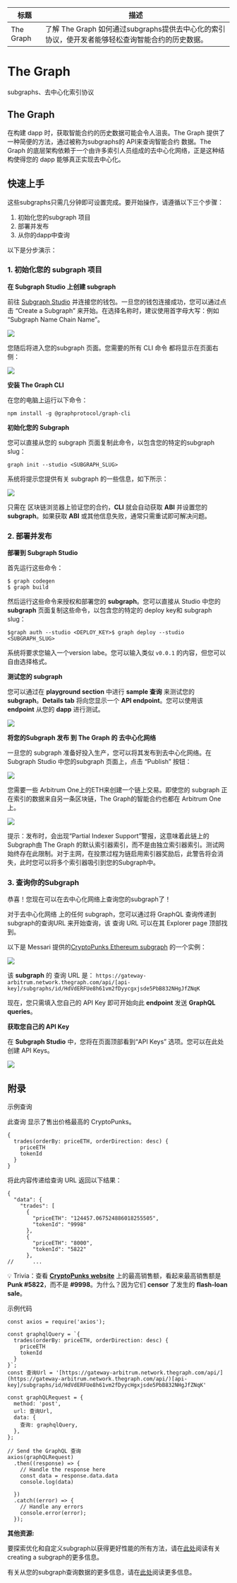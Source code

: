 | 标题      | 描述                                                         |
| --------- | ------------------------------------------------------------ |
| The Graph | 了解 The Graph 如何通过subgraphs提供去中心化的索引协议，使开发者能够轻松查询智能合约的历史数据。 |

# The Graph

subgraphs、去中心化索引协议

## The Graph

在构建 dapp 时，获取智能合约的历史数据可能会令人沮丧。The Graph 提供了一种简便的方法，通过被称为subgraphs的 API来查询智能合约 数据。The Graph 的底层架构依赖于一个由许多索引人员组成的去中心化网络，正是这种结构使得您的 dapp 能够真正实现去中心化。

## 快速上手

这些subgraphs只需几分钟即可设置完成。要开始操作，请遵循以下三个步骤：

1. 初始化您的subgraph 项目
2. 部署并发布
3. 从你的dapp中查询

以下是分步演示：

### 1. 初始化您的 subgraph 项目

**在 Subgraph Studio 上创建 subgraph**

前往 [Subgraph Studio](https://thegraph.com/studio/) 并连接您的钱包。一旦您的钱包连接成功，您可以通过点击 “Create a Subgraph” 来开始。在选择名称时，建议使用首字母大写：例如 “Subgraph Name Chain Name”。

![](C:\Users\ASUS\Desktop\备份\studio-create-subgraph.png)

您随后将进入您的subgraph 页面。您需要的所有 CLI 命令 都将显示在页面右侧：

![](C:\Users\ASUS\Desktop\备份\studio-graphcli-commands.png)

**安装 The Graph CLI**

在您的电脑上运行以下命令：

```
npm install -g @graphprotocol/graph-cli
```

**初始化您的 Subgraph**

您可以直接从您的 subgraph 页面复制此命令，以包含您的特定的subgraph slug：

```
graph init --studio <SUBGRAPH_SLUG>
```

系统将提示您提供有关 subgraph 的一些信息，如下所示：

![](C:\Users\ASUS\Desktop\备份\cli-sample.png)

只需在 区块链浏览器上验证您的合约，**CLI** 就会自动获取 **ABI** 并设置您的 **subgraph**。如果获取 **ABI** 或其他信息失败，通常只需重试即可解决问题。

### 2. 部署并发布

**部署到 Subgraph Studio**

首先运行这些命令：

```
$ graph codegen
$ graph build
```

然后运行这些命令来授权和部署您的 **subgraph**。您可以直接从 Studio 中您的 **subgraph** 页面复制这些命令，以包含您的特定的 deploy key和 subgraph slug：

```
$graph auth --studio <DEPLOY_KEY>$ graph deploy --studio <SUBGRAPH_SLUG>
```

系统将要求您输入一个version labe。您可以输入类似 `v0.0.1` 的内容，但您可以自由选择格式。

**测试您的 subgraph**

您可以通过在 **playground section** 中进行 **sample 查询** 来测试您的 **subgraph**。**Details tab** 将向您显示一个 **API endpoint**。您可以使用该 **endpoint** 从您的 **dapp** 进行测试。

![](C:\Users\ASUS\Desktop\备份\studio-playground.png)

**将您的Subgraph 发布 到 The Graph 的 去中心化网络**

一旦您的 subgraph 准备好投入生产，您可以将其发布到去中心化网络。在 Subgraph Studio 中您的subgraph 页面上，点击 “Publish” 按钮：

![](C:\Users\ASUS\Desktop\备份\studio-publish-button.png)



您需要一些 Arbitrum One上的ETH来创建一个链上交易。即使您的 subgraph 正在索引的数据来自另一条区块链，The Graph的智能合约也都在 Arbitrum One 上。

![](C:\Users\ASUS\Desktop\备份\studio-publish-modal.png)

提示：发布时，会出现“Partial Indexer Support”警报，这意味着此链上的Subgraph由 The Graph 的默认索引器索引，而不是由独立索引器索引。测试网始终存在此限制。对于主网，在投票过程为链启用索引器奖励后，此警告将会消失，此时您可以将多个索引器吸引到您的Subgraph中。

### 3. 查询你的Subgraph

恭喜！您现在可以在去中心化网络上查询您的subgraph了！

对于去中心化网络 上的任何 subgraph，您可以通过将 GraphQL 查询传递到 subgraph的查询URL 来开始查询，该 查询 URL 可以在其 Explorer page 顶部找到。

以下是 Messari 提供的[CryptoPunks Ethereum subgraph](https://thegraph.com/explorer/subgraphs/HdVdERFUe8h61vm2fDyycHgxjsde5PbB832NHgJfZNqK?view=Query&chain=arbitrum-one) 的一个实例：

![](C:\Users\ASUS\Desktop\备份\explorer-query-url.png)

该 **subgraph** 的 查询 URL 是： `https://gateway-arbitrum.network.thegraph.com/api/[api-key]/subgraphs/id/HdVdERFUe8h61vm2fDyycgxjsde5PbB832NHgJfZNqK`

现在，您只需填入您自己的 API Key 即可开始向此 **endpoint** 发送 **GraphQL queries**。

**获取您自己的 API Key**

在 **Subgraph Studio** 中，您将在页面顶部看到“API Keys” 选项。您可以在此处创建 API Keys。

![](C:\Users\ASUS\Desktop\备份\getting-api-key.png)

## 附录 

示例查询

此查询 显示了售出价格最高的 CryptoPunks。

```
{
  trades(orderBy: priceETH, orderDirection: desc) {
    priceETH
    tokenId
  }
}
```

将此内容传递给查询 URL 返回以下结果：

```
{
  "data": {
    "trades": [
      {
        "priceETH": "124457.067524886018255505",
        "tokenId": "9998"
      },
      {
        "priceETH": "8000",
        "tokenId": "5822"
      },
//      ...
```

💡 Trivia：查看 [**CryptoPunks website**](https://www.cryptopunks.app/cryptopunks/topsales) 上的最高销售额，看起来最高销售额是 **Punk #5822**，而不是 **#9998**。为什么？因为它们 **censor** 了发生的 **flash-loan sale**。

示例代码

```
const axios = require('axios');
 
const graphqlQuery = `{
  trades(orderBy: priceETH, orderDirection: desc) {
    priceETH
    tokenId
  }
}`;
const 查询Url = '[https://gateway-arbitrum.network.thegraph.com/api/](https://gateway-arbitrum.network.thegraph.com/api/)[api-key]/subgraphs/id/HdVdERFUe8h61vm2fDyycHgxjsde5PbB832NHgJfZNqK'
 
const graphQLRequest = {
  method: 'post',
  url: 查询Url,
  data: {
    查询: graphqlQuery,
  },
};
 
// Send the GraphQL 查询
axios(graphQLRequest)
  .then((response) => {
    // Handle the response here
    const data = response.data.data
    console.log(data)
 
  })
  .catch((error) => {
    // Handle any errors
    console.error(error);
  });
```

**其他资源:**

要探索优化和自定义subgraph以获得更好性能的所有方法，请在[此处](https://thegraph.com/docs/en/subgraphs/developing/creating/starting-your-subgraph/)阅读有关 creating a subgraph的更多信息。

有关从您的subgraph查询数据的更多信息，请在[此处](https://thegraph.com/docs/en/subgraphs/querying/introduction/)阅读更多信息。